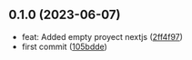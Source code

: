 ## 0.1.0 (2023-06-07)

* feat: Added empty proyect nextjs ([2ff4f97](https://github.com/tomark4/react-bluuweb-2023/commit/2ff4f97))
* first commit ([105bdde](https://github.com/tomark4/react-bluuweb-2023/commit/105bdde))



